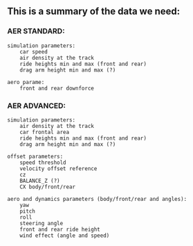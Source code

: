 ## This is a summary of the data we need: ##


### AER STANDARD: ###

    simulation parameters:
        car speed
        air density at the track
        ride heights min and max (front and rear)
        drag arm height min and max (?)

    aero parame:
        front and rear downforce


### AER ADVANCED: ###

    simulation parameters:
        air density at the track
        car frontal area
        ride heights min and max (front and rear)
        drag arm height min and max (?)

    offset parameters:
        speed threshold 
        velocity offset reference
        cz
        BALANCE_Z (?)
        CX body/front/rear

    aero and dynamics parameters (body/front/rear and angles):
        yaw
        pitch
        roll 
        steering angle 
        front and rear ride height 
        wind effect (angle and speed)
